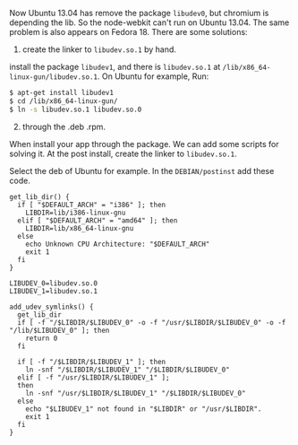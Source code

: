 Now Ubuntu 13.04 has remove the package `libudev0`, but chromium is depending the lib. So the node-webkit can't run on Ubuntu 13.04. The same problem is also appears on Fedora 18. There are some solutions:

1. create the linker to `libudev.so.1` by hand.

install the package `libudev1`, and there is `libudev.so.1` at `/lib/x86_64-linux-gun/libudev.so.1`. On Ubuntu for example, Run:

````bash
$ apt-get install libudev1
$ cd /lib/x86_64-linux-gun/
$ ln -s libudev.so.1 libudev.so.0
````

2. through the .deb .rpm.

When install your app through the package. We can add some scripts for solving it. At the post install, create the linker to `libudev.so.1`.  

Select the deb of Ubuntu for example. In the `DEBIAN/postinst` add these code. 

````shell
get_lib_dir() {
  if [ "$DEFAULT_ARCH" = "i386" ]; then
    LIBDIR=lib/i386-linux-gnu
  elif [ "$DEFAULT_ARCH" = "amd64" ]; then
    LIBDIR=lib/x86_64-linux-gnu
  else
    echo Unknown CPU Architecture: "$DEFAULT_ARCH"
    exit 1
  fi
}

LIBUDEV_0=libudev.so.0
LIBUDEV_1=libudev.so.1

add_udev_symlinks() {
  get_lib_dir
  if [ -f "/$LIBDIR/$LIBUDEV_0" -o -f "/usr/$LIBDIR/$LIBUDEV_0" -o -f "/lib/$LIBUDEV_0" ]; then
    return 0
  fi

  if [ -f "/$LIBDIR/$LIBUDEV_1" ]; then
    ln -snf "/$LIBDIR/$LIBUDEV_1" "/$LIBDIR/$LIBUDEV_0"
  elif [ -f "/usr/$LIBDIR/$LIBUDEV_1" ];
  then
    ln -snf "/usr/$LIBDIR/$LIBUDEV_1" "/$LIBDIR/$LIBUDEV_0"
  else
    echo "$LIBUDEV_1" not found in "$LIBDIR" or "/usr/$LIBDIR".
    exit 1
  fi
}

````